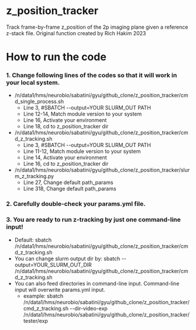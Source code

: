 # z_position_tracker
Track frame-by-frame z_position of the 2p imaging plane given a reference z-stack file. Original function created by Rich Hakim 2023

# How to run the code
### 1. Change following lines of the codes so that it will work in your local system.
- /n/data1/hms/neurobio/sabatini/gyu/github_clone/z_position_tracker/cmd_single_process.sh
  - Line 3, #SBATCH --output=YOUR SLURM_OUT PATH
  - Line 12-14, Match module version to your system
  - Line 16, Activate your environment
  - Line 18, cd to z_position_tracker dir
- /n/data1/hms/neurobio/sabatini/gyu/github_clone/z_position_tracker/cmd_z_tracking.sh
  - Line 3, #SBATCH --output=YOUR SLURM_OUT PATH
  - Line 11-12, Match module version to your system
  - Line 14, Activate your environment
  - Line 16, cd to z_position_tracker dir
- /n/data1/hms/neurobio/sabatini/gyu/github_clone/z_position_tracker/slurm_z_tracking.py
  - Line 27, Change default path_params
  - Line 318, Change default path_params
  
### 2. Carefully double-check your params.yml file.
  
### 3. You are ready to run z-tracking by just one command-line input!
- Default: sbatch /n/data1/hms/neurobio/sabatini/gyu/github_clone/z_position_tracker/cmd_z_tracking.sh
- You can change slurm output dir by: sbatch --output=YOUR_SLURM_OUT_DIR /n/data1/hms/neurobio/sabatini/gyu/github_clone/z_position_tracker/cmd_z_tracking.sh
- You can also feed directories in command-line input. Command-line input will overwrite params.yml input.
  - example: sbatch /n/data1/hms/neurobio/sabatini/gyu/github_clone/z_position_tracker/cmd_z_tracking.sh --dir-video-exp /n/data1/hms/neurobio/sabatini/gyu/github_clone/z_position_tracker/tester/exp
